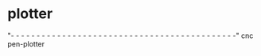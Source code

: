 # plotter
"- - - - - - - - - - - - - - - - - - - - - - - - - - - - - - - - - - - - - - - - - - - -"
cnc pen-plotter
